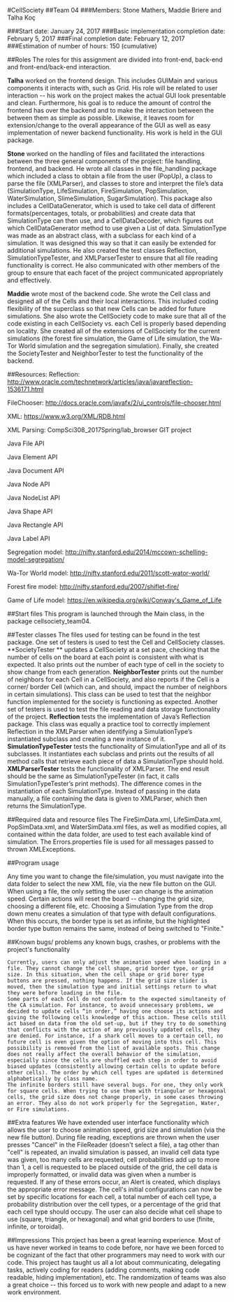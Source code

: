 #CellSociety
##Team 04
###Members: Stone Mathers, Maddie Briere and Talha Koç

###Start date: January 24, 2017
###Basic implementation completion date: February 5, 2017
###Final completion date: February 12, 2017
###Estimation of number of hours: 150 (cumulative)

##Roles
The roles for this assignment are divided into front-end, back-end and front-end/back-end interaction.

**Talha** worked on the frontend design. This includes GUIMain and various components it interacts with, such as Grid. His role will be related to user interaction -- his work on the project makes the actual GUI look presentable and clean. Furthermore, his goal is to reduce the amount of control the frontend has over the backend and to make the interaction between the between them as simple as possible. Likewise, it leaves room for extension/change to the overall appearance of the GUI as well as easy implementation of newer backend functionality. His work is held in the GUI package.

**Stone** worked on the handling of files and facilitated the interactions between the three general components of the project: file handling, frontend, and backend. He wrote all classes in the file_handling package which included a class to obtain a file from the user (PopUp), a class to parse the file (XMLParser), and classes to store and interpret the file’s data (SimulationType, LifeSimulation, FireSimulation, PopSimulation, WaterSimulation, SlimeSimulation, SugarSimulation). This package also includes a CellDataGenerator, which is used to take cell data of different formats(percentages, totals, or probabilities) and create data that SimulationType can then use, and a CellDataDecoder, which figures out which CellDataGenerator method to use given a List of data. SimulationType was made as an abstract class, with a subclass for each kind of a simulation. It was designed this way so that it can easily be extended for additional simulations. He also created the test classes Reflection, SimulationTypeTester, and XMLParserTester to ensure that all file reading functionality is correct. He also communicated with other members of the group to ensure that each facet of the project communicated appropriately and effectively.

**Maddie** wrote most of the backend code. She wrote the Cell class and designed all of the Cells and their local interactions. This included coding flexibility of the superclass so that new Cells can be added for future simulations. She also wrote the CellSociety code to make sure that all of the code existing in each CellSociety vs. each Cell is properly based depending on locality. She created all of the extensions of CellSociety for the current simulations (the forest fire simulation, the Game of Life simulation, the Wa-Tor World simulation and the segregation simulation). Finally, she created the SocietyTester and NeighborTester to test the functionality of the backend. 



##Resources:
Reflection: http://www.oracle.com/technetwork/articles/java/javareflection-1536171.html

FileChooser: http://docs.oracle.com/javafx/2/ui_controls/file-chooser.html

XML: https://www.w3.org/XML/RDB.html

XML Parsing: CompSci308_2017Spring/lab_browser GIT project

Java File API

Java Element API

Java Document API

Java Node API

Java NodeList API

Java Shape API

Java Rectangle API

Java Label API

Segregation model: http://nifty.stanford.edu/2014/mccown-schelling-model-segregation/

Wa-Tor World model: http://nifty.stanford.edu/2011/scott-wator-world/

Forest fire model: http://nifty.stanford.edu/2007/shiflet-fire/

Game of Life model: https://en.wikipedia.org/wiki/Conway's_Game_of_Life

##Start files
This program is launched through the Main class, in the package cellsociety_team04.

##Tester classes
The files used for testing can be found in the test package. One set of testers is used to test the Cell and CellSociety classes. 
**SocietyTester ** updates a CellSociety at a set pace, checking that the number of cells on the board at each point is consistent with what is expected. It also prints out the number of each type of cell in the society to show change from each generation. 
**NeighborTester** prints out the number of neighbors for each Cell in a CellSociety, and also reports if the Cell is a corner/ border Cell (which can, and should, impact the number of neighbors in certain simulations). This class can be used to test that the neighbor function implemented for the society is functioning as expected.
Another set of testers is used to test the file reading and data storage functionality of the project.
**Reflection** tests the implementation of Java’s Reflection package. This class was equally a practice tool to correctly implement Reflection in the XMLParser when identifying a SimulationType’s instantiated subclass and creating a new instance of it.
**SimulationTypeTester** tests the functionality of SimulationType and all of its subclasses. It instantiates each subclass and prints out the results of all method calls that retrieve each piece of data a SimulationType should hold.
**XMLParserTester** tests the functionality of XMLParser. The end result should be the same as SimulationTypeTester (in fact, it calls SimulationTypeTester’s print methods). The difference comes in the instantiation of each SimulationType. Instead of passing in the data manually, a file containing the data is given to XMLParser, which then returns the SimulationType.

##Required data and resource files
	The FireSimData.xml, LifeSimData.xml, PopSimData.xml, and WaterSimData.xml files, as well as modified copies, all contained within the data folder, are used to test each available kind of simulation. The Errors.properties file is used for all messages passed to thrown XMLExceptions.

##Program usage

Any time you want to change the file/simulation, you must navigate into the data folder to select the new XML file, via the new file button on the GUI. When using a file, the only setting the user can change is the animation speed. Certain actions will reset the board -- changing the grid size, choosing a different file, etc. Choosing a Simulation Type from the drop down menu creates a simulation of that type with default configurations. When this occurs, the border type is set as infinite, but the highlighted border type button remains the same, instead of being switched to "Finite."

##Known bugs/ problems
any known bugs, crashes, or problems with the project's functionality

	Currently, users can only adjust the animation speed when loading in a file. They cannot change the cell shape, grid border type, or grid size. In this situation, when the cell shape or grid borer type buttons are pressed, nothing happens. If the grid size slider is moved, then the simulation type and initial settings return to what they were before loading in the file.
	Some parts of each Cell do not conform to the expected simultaneity of the CA simulation. For instance, to avoid unnecessary problems, we decided to update cells “in order,” having one choose its actions and giving the following cells knowledge of this action. These cells still act based on data from the old set-up, but if they try to do something that conflicts with the action of any previously updated cells, they are denied. For instance, if a shark cell moves to a certain cell, no future cell is even given the option of moving into this cell. This possibility is removed from the list of available spots. This change does not really affect the overall behavior of the simulation, especially since the cells are shuffled each step in order to avoid biased updates (consistently allowing certain cells to update before other cells). The order by which cell types are updated is determined alphabetically by class name.
	The infinite borders still have several bugs. For one, they only work for square cells. When trying to use them with triangular or hexagonal cells, the grid size does not change properly, in some cases throwing an error. They also do not work properly for the Segregation, Water, or Fire simulations.
	

##Extra features
We have extended user interface functionality which allows the user to choose animation speed, grid size and simulation (via the new file button). During file reading, exceptions are thrown when the user presses "Cancel" in the FileReader (doesn't select a file), a tag other than "cell" is repeated, an invalid simulation is passed, an invalid cell data type was given, too many cells are requested, cell probabilities add up to more than 1, a cell is requested to be placed outside of the grid, the cell data is improperly formatted, or invalid data was given when a number is requested. If any of these errors occur, an Alert is created, which displays the appropriate error message. The cell's initial configurations can now be set by specific locations for each cell, a total number of each cell type, a probability distribution over the cell types, or a percentage of the grid that each cell type should occupy. The user can also decide what cell shape to use (square, triangle, or hexagonal) and what grid borders to use (finite, infinite, or toroidal).

##Impressions
This project has been a great learning experience. Most of us have never worked in teams to code before, nor have we been forced to be cognizant of the fact that other programmers may need to work with our code. This project has taught us all a lot about communicating, delegating tasks, actively coding for readers (adding comments, making code readable, hiding implementation), etc. The randomization of teams was also a great choice -- this forced us to work with new people and adapt to a new work environment.

